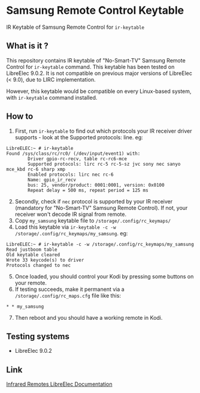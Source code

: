 Samsung Remote Control Keytable
=====================================
IR Keytable of Samsung Remote Control for `ir-keytable`

What is it ?
-----------
This repository contains IR keytable of "No-Smart-TV" Samsung Remote Control for `ir-keytable` command. 
This keytable has been tested on LibreElec 9.0.2.
It is not compatible on previous major versions of LibreElec (< 9.0), due to LIRC implementation.

However, this keytable would be compatible on every Linux-based system, with `ir-keytable` command installed.

How to
----------
1. First, run `ir-keytable` to find out which protocols your IR receiver driver supports - look at the Supported protocols: line. eg:
```
LibreELEC:~ # ir-keytable
Found /sys/class/rc/rc0/ (/dev/input/event1) with:
        Driver gpio-rc-recv, table rc-rc6-mce
        Supported protocols: lirc rc-5 rc-5-sz jvc sony nec sanyo mce_kbd rc-6 sharp xmp
        Enabled protocols: lirc nec rc-6
        Name: gpio_ir_recv
        bus: 25, vendor/product: 0001:0001, version: 0x0100
        Repeat delay = 500 ms, repeat period = 125 ms
```
2. Secondly, check if `nec` protocol is supported by your IR receiver (mandatory for "No-Smart-TV" Samsung Remote Control). If not, your receiver won't decode IR signal from remote.
3. Copy `my_samsung` keytable file to `/storage/.config/rc_keymaps/`
4. Load this keytable via `ir-keytable -c -w /storage/.config/rc_keymaps/my_samsung`. eg:
```
LibreELEC:~ # ir-keytable -c -w /storage/.config/rc_keymaps/my_samsung
Read justboom table
Old keytable cleared
Wrote 33 keycode(s) to driver
Protocols changed to nec
```
5. Once loaded, you should control your Kodi by pressing some buttons on your remote.
6. If testing succeeds, make it permanent via a `/storage/.config/rc_maps.cfg` file like this:
```
* * my_samsung
```
7. Then reboot and you should have a working remote in Kodi.

Testing systems
----------
- LibreElec 9.0.2

Link
----------
[Infrared Remotes LibreElec Documentation ](https://wiki.libreelec.tv/infrared_remotes)
